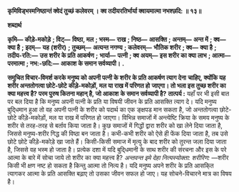 **कृमिविड्भस्मनिष्ठान्तं क्वेदं तुच्छं कलेवरम् ।** **क्व तदीयरतिर्भार्या क्वायमात्मा नभश्छदि: ॥ १३॥** 

**शब्दार्थ** 

**कृमि—** **कीड़े-मकोड़े** **; विट्—** **विष्ठा, मल** **; भस्म—** **राख** **; निष्ठ—** **आसक्ति** **; अन्तम्—** **अन्त में** **; क्व—** **क्या है** **; इदम्—** **यह** **(शरीर)** **; तुच्छम्—** **अत्यन्त नगण्य** **; कलेवरम्—** **भौतिक शरीर** **; क्व—** **क्या है** **; तदीय-रति:—** **उस शरीर के प्रति आकर्षण** **;** **भार्या—** **पत्नी** **; क्व अयम्—** **इस शरीर का क्या लाभ** **; आत्मा—** **परमात्मा** **; नभ:-छदि:—** **आकाश के समान सर्वव्यापी।** **.** 

**समुचित विचार-विमर्श करके मनुष्य को अपनी पत्नी के शरीर के प्रति आकर्षण त्याग देना** **चाहिए, क्योंकि यह शरीर अन्ततोगत्वा छोटे-छोटे कीड़े-मकोड़ों, मल या राख में परिणत हो** **जाएगा। तो भला इस तुच्छ शरीर का क्या महत्त्व है? परम पुरुष कितना महान् है, जो आकाश** **के समान सर्वव्यापी है?** **तात्पर्य :** यहाँ पर भी इसी बात पर बल दिया है कि मनुष्य अपनी पत्नी के प्रति या विषयी जीवन के प्रति आसक्ति त्याग दे। यदि मनुष्य बुदि्धमान हुआ तो वह अपनी पत्नी के शरीर को पदार्थ का एक ङ्क्षपड मान सकता है, जो अन्ततोगत्वा छोटे-छोटे कीड़े-मकोड़ों, मल या राख में परिणत हो जाएगा। विभिन्न समाजों में अन्त्येष्टि क्रिया के समय मनुष्य के शरीर से तरह-तरह से बर्ताव किया जाता है। कुछ समाजों में गिद्धों द्वारा शरीर को खा लेने दिया जाता है, जिससे मनुष्य-शरीर गिद्ध की विष्ठा बन जाता है। कभी-कभी शरीर को ऐसे ही फेंक दिया जाता है, तब उसे छोटे छोटे कीड़े-मकोड़े खा जाते हैं। किसी-किसी समाज में मृत्यु के बाद शरीर को तुरन्त जला दिया जाता है, जिससे वह भस्म हो जाता है। प्रत्येक दशा में यदि बुदि्धमानी के साथ शरीर की संरचना और इस के परे आत्मा के बारे में सोचा जाये तो शरीर का क्या महत्त्व है? *अन्तवन्त इमे देहा नित्यस्योक्ता: शरीरिण:* —शरीर किसी भी क्षण नष्ट हो सकता है किन्तु आत्मा तो नित्य है। यदि मनुष्य अपने शरीर के प्रति आसकि्त त्यागकर आत्मा के प्रति आसक्ति बढ़ाए तो उसका जीवन सफल हो जाए। यह सोचने-विचारने मात्र का विषय है।  